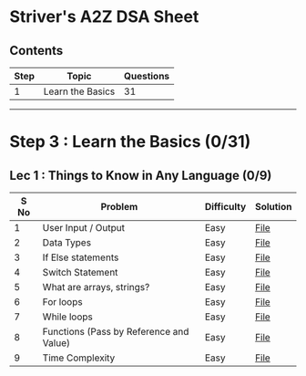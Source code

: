 # Striver's A2Z DSA Sheet

## Contents
| Step | Topic            | Questions |
| ---- | ---------------- | --------- |
| 1    | Learn the Basics | 31        |

---

# Step 3 : Learn the Basics (0/31)
## Lec 1 : Things to Know in Any Language (0/9)
| S No | Problem                                 | Difficulty | Solution                                               |
| ---- | --------------------------------------- | ---------- | ------------------------------------------------------ |
| 1    | User Input / Output                     | Easy       | [File](01_Getting_Started/01_User_IO/Main.java)        |
| 2    | Data Types                              | Easy       | [File](01_Getting_Started/01_User_IO/Main.java)        |
| 3    | If Else statements                      | Easy       | [File](01_Getting_Started/01_User_IO/Main.java)        |
| 4    | Switch Statement                        | Easy       | [File](01_Getting_Started/01_User_IO/Main.java)        |
| 5    | What are arrays, strings?               | Easy       | [File](01_Getting_Started/01_User_IO/Main.java)        |
| 6    | For loops                               | Easy       | [File](01_Getting_Started/01_User_IO/Main.java)        |
| 7    | While loops                             | Easy       | [File](01_Getting_Started/01_User_IO/Main.java)        |
| 8    | Functions (Pass by Reference and Value) | Easy       | [File](01_Getting_Started/01_User_IO/Main.java)        |
| 9    | Time Complexity                         | Easy       | [File](01_Getting_Started/01_User_IO/Main.java)        |
